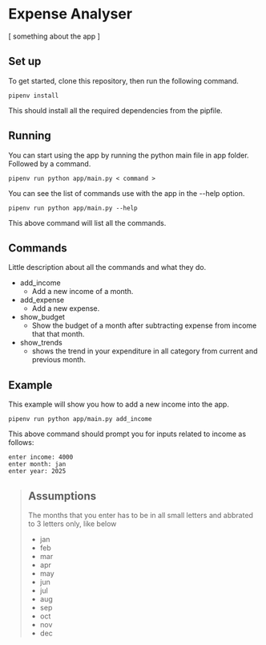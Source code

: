# Expense Analyser

[ something about the app ]

## Set up
To get started, clone this repository, then run the following command.
```
pipenv install
```
This should install all the required dependencies from the pipfile.

## Running
You can start using the app by running the python main file in app folder. Followed by a command.

```
pipenv run python app/main.py < command >
```

You can see the list of commands use with the app in the --help option.

```
pipenv run python app/main.py --help
```

This above command will list all the commands.

## Commands
Little description about all the commands and what they do.

* add_income
    - Add a new income of a month.
* add_expense
    - Add a new expense.
* show_budget
    - Show the budget of a month after subtracting expense from income that that month.
* show_trends
    - shows the trend in your expenditure in all category from current and previous month.


## Example
This example will show you how to add a new income into the app.

```
pipenv run python app/main.py add_income
```

This above command should prompt you for inputs related to income as follows:
```
enter income: 4000
enter month: jan
enter year: 2025
```

> ## Assumptions
> The months that you enter has to be in all small letters and abbrated to 3 letters only, like below
> 
>
> - jan
> - feb
> - mar
> - apr
> - may
> - jun
> - jul 
> - aug
> - sep
> - oct
> - nov
> - dec
